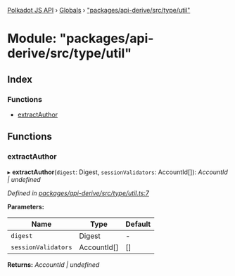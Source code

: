 [Polkadot JS API](../README.md) › [Globals](../globals.md) › ["packages/api-derive/src/type/util"](_packages_api_derive_src_type_util_.md)

# Module: "packages/api-derive/src/type/util"

## Index

### Functions

* [extractAuthor](_packages_api_derive_src_type_util_.md#extractauthor)

## Functions

###  extractAuthor

▸ **extractAuthor**(`digest`: Digest, `sessionValidators`: AccountId[]): *AccountId | undefined*

*Defined in [packages/api-derive/src/type/util.ts:7](https://github.com/polkadot-js/api/blob/b6d1be6ee5/packages/api-derive/src/type/util.ts#L7)*

**Parameters:**

Name | Type | Default |
------ | ------ | ------ |
`digest` | Digest | - |
`sessionValidators` | AccountId[] | [] |

**Returns:** *AccountId | undefined*
